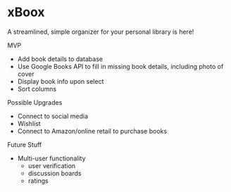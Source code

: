 # xBoox 

A streamlined, simple organizer for your personal library is here! 

MVP
* Add book details to database
* Use Google Books API to fill in missing book details, including photo of cover
* Display book info upon select
* Sort columns

Possible Upgrades
* Connect to social media
* Wishlist
* Connect to Amazon/online retail to purchase books

Future Stuff
* Multi-user functionality
  * user verification
  * discussion boards
  * ratings
